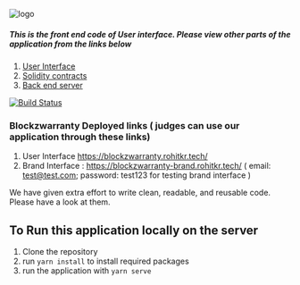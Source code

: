 ![logo](https://user-images.githubusercontent.com/59276987/182015400-140492b6-fbea-4791-a867-b603429c03b3.png)

##### This is the front end code of User interface. Please view other parts of the application from the links below
1. [User Interface](https://github.com/RohitKumarGit/blockzwarranty-user-end)
3. [Solidity contracts](https://github.com/RohitKumarGit/wardapp-contracts)
4. [Back end server](https://github.com/RohitKumarGit/wardapp-be)

[![Build Status](https://travis-ci.org/joemccann/dillinger.svg?branch=master)](https://travis-ci.org/joemccann/dillinger)


### Blockzwarranty Deployed links ( judges can use our application through these links)

1. User Interface https://blockzwarranty.rohitkr.tech/
2. Brand Interface : https://blockzwarranty-brand.rohitkr.tech/ 
( email: test@test.com; password: test123 for testing brand interface )

We have given extra effort to write clean, readable, and reusable code. Please have a look at them.

## To Run this application locally on the server
1. Clone the repository
3. run `yarn install` to install required packages
4. run the application with `yarn serve`

